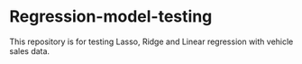 # Regression-model-testing
This repository is for testing Lasso, Ridge and Linear regression with vehicle sales data.
